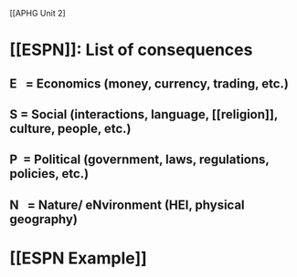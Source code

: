  [[APHG Unit 2]

# [[ESPN]]: List of consequences
## E   = Economics (money, currency, trading, etc.)

## S = Social (interactions, language, [[religion]], culture, people, etc.)

## P  = Political (government, laws, regulations, policies, etc.)

## N   = Nature/ eNvironment (HEI, physical geography)

# [[ESPN Example]]